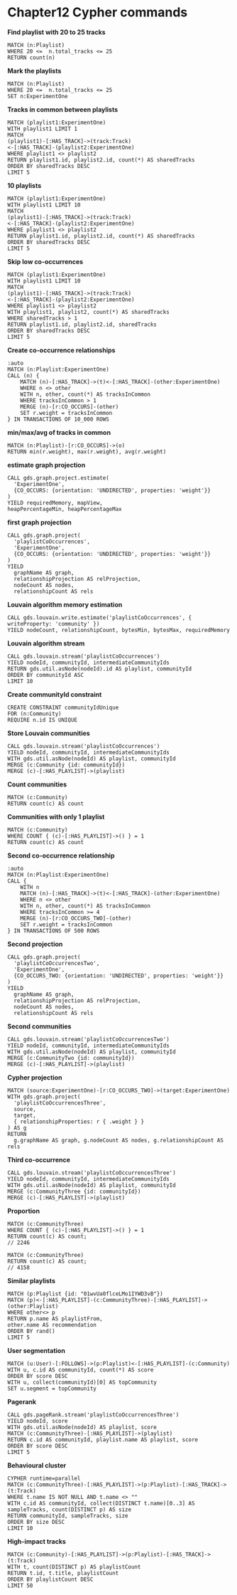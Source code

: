 # Chapter12 Cypher commands

**Find playlist with 20 to 25 tracks**

```cypher
MATCH (n:Playlist)
WHERE 20 <=  n.total_tracks <= 25
RETURN count(n)
```

**Mark the playlists**

```cypher
MATCH (n:Playlist)
WHERE 20 <=  n.total_tracks <= 25
SET n:ExperimentOne
```

**Tracks in common between playlists**

```cypher
MATCH (playlist1:ExperimentOne)
WITH playlist1 LIMIT 1
MATCH 
(playlist1)-[:HAS_TRACK]->(track:Track)
<-[:HAS_TRACK]-(playlist2:ExperimentOne)
WHERE playlist1 <> playlist2
RETURN playlist1.id, playlist2.id, count(*) AS sharedTracks
ORDER BY sharedTracks DESC
LIMIT 5
```

**10 playlists**

```cypher
MATCH (playlist1:ExperimentOne)
WITH playlist1 LIMIT 10
MATCH 
(playlist1)-[:HAS_TRACK]->(track:Track)
<-[:HAS_TRACK]-(playlist2:ExperimentOne)
WHERE playlist1 <> playlist2
RETURN playlist1.id, playlist2.id, count(*) AS sharedTracks
ORDER BY sharedTracks DESC
LIMIT 5
```

**Skip low co-occurrences**

```cypher
MATCH (playlist1:ExperimentOne)
WITH playlist1 LIMIT 10
MATCH 
(playlist1)-[:HAS_TRACK]->(track:Track)
<-[:HAS_TRACK]-(playlist2:ExperimentOne)
WHERE playlist1 <> playlist2
WITH playlist1, playlist2, count(*) AS sharedTracks
WHERE sharedTracks > 1
RETURN playlist1.id, playlist2.id, sharedTracks
ORDER BY sharedTracks DESC
LIMIT 5
```

**Create co-occurrence relationships**

```cypher
:auto
MATCH (n:Playlist:ExperimentOne)
CALL (n) {
    MATCH (n)-[:HAS_TRACK]->(t)<-[:HAS_TRACK]-(other:ExperimentOne)
    WHERE n <> other
    WITH n, other, count(*) AS tracksInCommon
    WHERE tracksInCommon > 1
    MERGE (n)-[r:CO_OCCURS]-(other)
    SET r.weight = tracksInCommon
} IN TRANSACTIONS OF 10_000 ROWS
```

**min/max/avg of tracks in common**

```cypher
MATCH (n:Playlist)-[r:CO_OCCURS]->(o)
RETURN min(r.weight), max(r.weight), avg(r.weight)
```

**estimate graph projection**

```cypher
CALL gds.graph.project.estimate(
  'ExperimentOne',
  {CO_OCCURS: {orientation: 'UNDIRECTED', properties: 'weight'}}
)
YIELD requiredMemory, mapView, 
heapPercentageMin, heapPercentageMax
```

**first graph projection**

```cypher
CALL gds.graph.project(
  'playlistCoOccurrences',
  'ExperimentOne',
  {CO_OCCURS: {orientation: 'UNDIRECTED', properties: 'weight'}}
)
YIELD
  graphName AS graph,
  relationshipProjection AS relProjection,
  nodeCount AS nodes,
  relationshipCount AS rels
```

**Louvain algorithm memory estimation**

```cypher
CALL gds.louvain.write.estimate('playlistCoOccurrences', { writeProperty: 'community' })
YIELD nodeCount, relationshipCount, bytesMin, bytesMax, requiredMemory
```

**Louvain algorithm stream**

```cypher
CALL gds.louvain.stream('playlistCoOccurrences')
YIELD nodeId, communityId, intermediateCommunityIds
RETURN gds.util.asNode(nodeId).id AS playlist, communityId
ORDER BY communityId ASC
LIMIT 10
```

**Create communityId constraint**

```cypher
CREATE CONSTRAINT communityIdUnique
FOR (n:Community)
REQUIRE n.id IS UNIQUE
```

**Store Louvain communities**

```cypher
CALL gds.louvain.stream('playlistCoOccurrences')
YIELD nodeId, communityId, intermediateCommunityIds
WITH gds.util.asNode(nodeId) AS playlist, communityId
MERGE (c:Community {id: communityId})
MERGE (c)-[:HAS_PLAYLIST]->(playlist)
```

**Count communities**

```cypher
MATCH (c:Community)
RETURN count(c) AS count
```

**Communities with only 1 playlist**

```cypher
MATCH (c:Community)
WHERE COUNT { (c)-[:HAS_PLAYLIST]->() } = 1
RETURN count(c) AS count
```

**Second co-occurrence relationship**

```cypher
:auto
MATCH (n:Playlist:ExperimentOne)
CALL {
    WITH n
    MATCH (n)-[:HAS_TRACK]->(t)<-[:HAS_TRACK]-(other:ExperimentOne)
    WHERE n <> other
    WITH n, other, count(*) AS tracksInCommon
    WHERE tracksInCommon >= 4
    MERGE (n)-[r:CO_OCCURS_TWO]-(other)
    SET r.weight = tracksInCommon
} IN TRANSACTIONS OF 500 ROWS
```

**Second projection**

```cypher
CALL gds.graph.project(
  'playlistCoOccurrencesTwo',
  'ExperimentOne',
  {CO_OCCURS_TWO: {orientation: 'UNDIRECTED', properties: 'weight'}}
)
YIELD
  graphName AS graph,
  relationshipProjection AS relProjection,
  nodeCount AS nodes,
  relationshipCount AS rels
```

**Second communities**

```cypher
CALL gds.louvain.stream('playlistCoOccurrencesTwo')
YIELD nodeId, communityId, intermediateCommunityIds
WITH gds.util.asNode(nodeId) AS playlist, communityId
MERGE (c:CommunityTwo {id: communityId})
MERGE (c)-[:HAS_PLAYLIST]->(playlist)
```

**Cypher projection**

```cypher
MATCH (source:ExperimentOne)-[r:CO_OCCURS_TWO]->(target:ExperimentOne)
WITH gds.graph.project(
  'playlistCoOccurrencesThree',
  source,
  target,
  { relationshipProperties: r { .weight } }
) AS g
RETURN
  g.graphName AS graph, g.nodeCount AS nodes, g.relationshipCount AS rels
```


**Third co-occurrence**

```cypher
CALL gds.louvain.stream('playlistCoOccurrencesThree')
YIELD nodeId, communityId, intermediateCommunityIds
WITH gds.util.asNode(nodeId) AS playlist, communityId
MERGE (c:CommunityThree {id: communityId})
MERGE (c)-[:HAS_PLAYLIST]->(playlist)
```

**Proportion**

```cypher
MATCH (c:CommunityThree)
WHERE COUNT { (c)-[:HAS_PLAYLIST]->() } = 1
RETURN count(c) AS count;
// 2246

MATCH (c:CommunityThree)
RETURN count(c) AS count;
// 4158
```

**Similar playlists**

```cypher
MATCH (p:Playlist {id: "01wvUa0flceLMo1IYWD3vB"})
MATCH (p)<-[:HAS_PLAYLIST]-(c:CommunityThree)-[:HAS_PLAYLIST]->(other:Playlist)
WHERE other<> p
RETURN p.name AS playlistFrom,
other.name AS recommendation
ORDER BY rand()
LIMIT 5
```

**User segmentation**

```cypher
MATCH (u:User)-[:FOLLOWS]->(p:Playlist)<-[:HAS_PLAYLIST]-(c:Community)
WITH u, c.id AS communityId, count(*) AS score
ORDER BY score DESC
WITH u, collect(communityId)[0] AS topCommunity
SET u.segment = topCommunity
```

**Pagerank**

```cypher
CALL gds.pageRank.stream('playlistCoOccurrencesThree')
YIELD nodeId, score
WITH gds.util.asNode(nodeId) AS playlist, score
MATCH (c:CommunityThree)-[:HAS_PLAYLIST]->(playlist)
RETURN c.id AS communityId, playlist.name AS playlist, score
ORDER BY score DESC
LIMIT 5
```

**Behavioural cluster**

```cypher
CYPHER runtime=parallel
MATCH (c:CommunityThree)-[:HAS_PLAYLIST]->(p:Playlist)-[:HAS_TRACK]->(t:Track)
WHERE t.name IS NOT NULL AND t.name <> ""
WITH c.id AS communityId, collect(DISTINCT t.name)[0..3] AS sampleTracks, count(DISTINCT p) AS size
RETURN communityId, sampleTracks, size
ORDER BY size DESC
LIMIT 10
```

**High-impact tracks**

```cypher
MATCH (c:Community)-[:HAS_PLAYLIST]->(p:Playlist)-[:HAS_TRACK]->(t:Track)
WITH t, count(DISTINCT p) AS playlistCount
RETURN t.id, t.title, playlistCount
ORDER BY playlistCount DESC
LIMIT 50
```